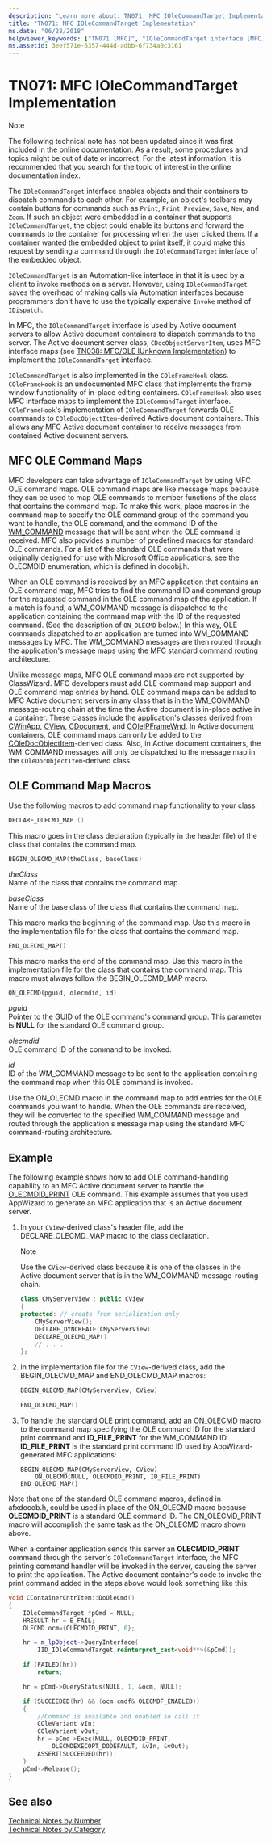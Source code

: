 ```yaml
---
description: "Learn more about: TN071: MFC IOleCommandTarget Implementation"
title: "TN071: MFC IOleCommandTarget Implementation"
ms.date: "06/28/2018"
helpviewer_keywords: ["TN071 [MFC]", "IOleCommandTarget interface [MFC]"]
ms.assetid: 3eef571e-6357-444d-adbb-6f734a0c3161
---
```

# TN071: MFC IOleCommandTarget Implementation

> [!NOTE]
> The following technical note has not been updated since it was first included in the online documentation. As a result, some procedures and topics might be out of date or incorrect. For the latest information, it is recommended that you search for the topic of interest in the online documentation index.

The `IOleCommandTarget` interface enables objects and their containers to dispatch commands to each other. For example, an object's toolbars may contain buttons for commands such as `Print`, `Print Preview`, `Save`, `New`, and `Zoom`. If such an object were embedded in a container that supports `IOleCommandTarget`, the object could enable its buttons and forward the commands to the container for processing when the user clicked them. If a container wanted the embedded object to print itself, it could make this request by sending a command through the `IOleCommandTarget` interface of the embedded object.

`IOleCommandTarget` is an Automation-like interface in that it is used by a client to invoke methods on a server. However, using `IOleCommandTarget` saves the overhead of making calls via Automation interfaces because programmers don't have to use the typically expensive `Invoke` method of `IDispatch`.

In MFC, the `IOleCommandTarget` interface is used by Active document servers to allow Active document containers to dispatch commands to the server. The Active document server class, `CDocObjectServerItem`, uses MFC interface maps (see [TN038: MFC/OLE IUnknown Implementation](../mfc/tn038-mfc-ole-iunknown-implementation.md)) to implement the `IOleCommandTarget` interface.

`IOleCommandTarget` is also implemented in the `COleFrameHook` class. `COleFrameHook` is an undocumented MFC class that implements the frame window functionality of in-place editing containers. `COleFrameHook` also uses MFC interface maps to implement the `IOleCommandTarget` interface. `COleFrameHook`'s implementation of `IOleCommandTarget` forwards OLE commands to `COleDocObjectItem`-derived Active document containers. This allows any MFC Active document container to receive messages from contained Active document servers.

## MFC OLE Command Maps

MFC developers can take advantage of `IOleCommandTarget` by using MFC OLE command maps. OLE command maps are like message maps because they can be used to map OLE commands to member functions of the class that contains the command map. To make this work, place macros in the command map to specify the OLE command group of the command you want to handle, the OLE command, and the command ID of the [WM_COMMAND](/windows/win32/menurc/wm-command) message that will be sent when the OLE command is received. MFC also provides a number of predefined macros for standard OLE commands. For a list of the standard OLE commands that were originally designed for use with Microsoft Office applications, see the OLECMDID enumeration, which is defined in docobj.h.

When an OLE command is received by an MFC application that contains an OLE command map, MFC tries to find the command ID and command group for the requested command in the OLE command map of the application. If a match is found, a WM_COMMAND message is dispatched to the application containing the command map with the ID of the requested command. (See the description of `ON_OLECMD` below.) In this way, OLE commands dispatched to an application are turned into WM_COMMAND messages by MFC. The WM_COMMAND messages are then routed through the application's message maps using the MFC standard [command routing](../mfc/command-routing.md) architecture.

Unlike message maps, MFC OLE command maps are not supported by ClassWizard. MFC developers must add OLE command map support and OLE command map entries by hand. OLE command maps can be added to MFC Active document servers in any class that is in the WM_COMMAND message-routing chain at the time the Active document is in-place active in a container. These classes include the application's classes derived from [CWinApp](../mfc/reference/cwinapp-class.md), [CView](../mfc/reference/cview-class.md), [CDocument](../mfc/reference/cdocument-class.md), and [COleIPFrameWnd](../mfc/reference/coleipframewnd-class.md). In Active document containers, OLE command maps can only be added to the [COleDocObjectItem](../mfc/reference/coledocobjectitem-class.md)-derived class. Also, in Active document containers, the WM_COMMAND messages will only be dispatched to the message map in the `COleDocObjectItem`-derived class.

## OLE Command Map Macros

Use the following macros to add command map functionality to your class:

```cpp
DECLARE_OLECMD_MAP ()
```

This macro goes in the class declaration (typically in the header file) of the class that contains the command map.

```cpp
BEGIN_OLECMD_MAP(theClass, baseClass)
```

*theClass*<br/>
Name of the class that contains the command map.

*baseClass*<br/>
Name of the base class of the class that contains the command map.

This macro marks the beginning of the command map. Use this macro in the implementation file for the class that contains the command map.

```
END_OLECMD_MAP()
```

This macro marks the end of the command map. Use this macro in the implementation file for the class that contains the command map. This macro must always follow the BEGIN_OLECMD_MAP macro.

```
ON_OLECMD(pguid, olecmdid, id)
```

*pguid*<br/>
Pointer to the GUID of the OLE command's command group. This parameter is **NULL** for the standard OLE command group.

*olecmdid*<br/>
OLE command ID of the command to be invoked.

*id*<br/>
ID of the WM_COMMAND message to be sent to the application containing the command map when this OLE command is invoked.

Use the ON_OLECMD macro in the command map to add entries for the OLE commands you want to handle. When the OLE commands are received, they will be converted to the specified WM_COMMAND message and routed through the application's message map using the standard MFC command-routing architecture.

## Example

The following example shows how to add OLE command-handling capability to an MFC Active document server to handle the [OLECMDID_PRINT](/windows/win32/api/docobj/ne-docobj-olecmdid) OLE command. This example assumes that you used AppWizard to generate an MFC application that is an Active document server.

1. In your `CView`-derived class's header file, add the DECLARE_OLECMD_MAP macro to the class declaration.

    > [!NOTE]
    > Use the `CView`-derived class because it is one of the classes in the Active document server that is in the WM_COMMAND message-routing chain.

    ```cpp
    class CMyServerView : public CView
    {
    protected: // create from serialization only
        CMyServerView();
        DECLARE_DYNCREATE(CMyServerView)
        DECLARE_OLECMD_MAP()
        // . . .
    };
    ```

2. In the implementation file for the `CView`-derived class, add the BEGIN_OLECMD_MAP and END_OLECMD_MAP macros:

    ```cpp
    BEGIN_OLECMD_MAP(CMyServerView, CView)

    END_OLECMD_MAP()
    ```

3. To handle the standard OLE print command, add an [ON_OLECMD](reference/message-map-macros-mfc.md#on_olecmd) macro to the command map specifying the OLE command ID for the standard print command and **ID_FILE_PRINT** for the WM_COMMAND ID. **ID_FILE_PRINT** is the standard print command ID used by AppWizard-generated MFC applications:

    ```
    BEGIN_OLECMD_MAP(CMyServerView, CView)
        ON_OLECMD(NULL, OLECMDID_PRINT, ID_FILE_PRINT)
    END_OLECMD_MAP()
    ```

Note that one of the standard OLE command macros, defined in afxdocob.h, could be used in place of the ON_OLECMD macro because **OLECMDID_PRINT** is a standard OLE command ID. The ON_OLECMD_PRINT macro will accomplish the same task as the ON_OLECMD macro shown above.

When a container application sends this server an **OLECMDID_PRINT** command through the server's `IOleCommandTarget` interface, the MFC printing command handler will be invoked in the server, causing the server to print the application. The Active document container's code to invoke the print command added in the steps above would look something like this:

```cpp
void CContainerCntrItem::DoOleCmd()
{
    IOleCommandTarget *pCmd = NULL;
    HRESULT hr = E_FAIL;
    OLECMD ocm={OLECMDID_PRINT, 0};

    hr = m_lpObject->QueryInterface(
        IID_IOleCommandTarget,reinterpret_cast<void**>(&pCmd));

    if (FAILED(hr))
        return;

    hr = pCmd->QueryStatus(NULL, 1, &ocm, NULL);

    if (SUCCEEDED(hr) && (ocm.cmdf& OLECMDF_ENABLED))
    {
        //Command is available and enabled so call it
        COleVariant vIn;
        COleVariant vOut;
        hr = pCmd->Exec(NULL, OLECMDID_PRINT,
            OLECMDEXECOPT_DODEFAULT, &vIn, &vOut);
        ASSERT(SUCCEEDED(hr));
    }
    pCmd->Release();
}
```

## See also

[Technical Notes by Number](../mfc/technical-notes-by-number.md)<br/>
[Technical Notes by Category](../mfc/technical-notes-by-category.md)
